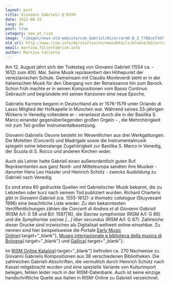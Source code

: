 ```yaml
---
layout: post
title: Giovanni Gabrieli @ RISM
date: 2012-08-15
lang: de
post: true
category: new_at_rism
image: "/images/news-old-website/csm_GabrieliRicercareD-B_2_7786cef3d7.jpg"
old_url: http://www.rism.info/de/startseite/newsdetails/browse/62/article/64/giovanni-gabrieli-rism.html
email: martina.falletta@rism.info
author: Martina Falletta
---
```


Am 12. August jährt sich der Todestag von Giovanni Gabrieli (1554 ca. - 1612) zum 400. Mal. Seine Musik repräsentiert den Höhepunkt der venezianischen Schule. Gemeinsam mit Claudio Monteverdi steht er in der italienischen Musik für den Übergang von der Renaissance hin zum Barock. Schon früh machte er in seinen Kompositionen vom Basso Continuo Gebrauch und begründete mit seinen Kanzonen eine neue Epoche.

Gabrielis Karriere begann in Deutschland als er 1576-1579 unter Orlando di Lasso Mitglied der Hofkapelle in München war. Während seines 33-jährigen Wirkens in Venedig vollendete er - veranlasst durch die in der Basilika S. Marco einander gegenüberliegenden großen Orgeln - , die Mehrchörigkeit mit zum Teil großer Instrumentalbesetzung.

Giovanni Gabrielis Oeuvre besteht im Wesentlichen aus drei Werkgattungen. Die Motetten (Concerti) und Madrigale sowie die Instrumentalmusik spiegeln seine lebenslange Zugehörigkeit zur Basilika S. Marco in Venedig, der Scuola di S. Rocco und anderen Kirchen wider.

Auch als Lehrer hatte Gabrieli einen außerordentlich guten Ruf. Repräsentanten aus ganz Nord- und Mitteleuropa sandten ihre Musiker - darunter Hans Leo Hassler und Heinrich Schütz - zwecks Ausbildung zu Gabrieli nach Venedig.

Es sind etwa 80 gedruckte Quellen mit Gabrielischer Musik bekannt, die zu Lebzeiten oder kurz nach seinem Tod publiziert wurden. Richard Charteris gibt in _Giovanni Gabrieli (ca. 1555-1612): a thematic catalogue_ (Stuyvesant 1996) eine beachtliche Liste wieder. Zu den bekanntesten Veröffentlichungen zählen die _Concerti di Andrea et di Giovanni Gabrieli_ (RISM A/I: G 58 und B/I: 1587|16), die _Sacrae symphoniae_ (RISM A/I: G 86) und die _Symphoniae sacrae […] liber secundus_ (RISM A/I: G 87). Zahlreiche dieser Drucke sind inzwischen als Digitalisat weltweit online einsehbar. Zu nennen sind hier beispielsweise die Portale [Early Music Online](http://digirep.rhul.ac.uk/access/search.do?pg.e=true&pg_pp=10&pg_pg=1&hier.topic=52facdbd-19ce-2b92-dbd5-434289d29e8b&qs.tq=gabrieli%2C+giovanni&qs.q=gabrieli%2C+giovanni&sort_s=RANK&she_canDisplay=checked){:target="_blank"}, [Museo internazionale e biblioteca della musica di Bologna](http://badigit.comune.bologna.it/cmbm/scripts/gaspari/libri.asp?id=1968){:target="_blank"} und [Gallica](http://gallica.bnf.fr/Search?ArianeWireIndex=index&q=gabrieli%2C+giovanni&lang=DE&f_creator=Gabrieli%2C+Giovanni+.+Compositeur&p=1&f_typedoc=partitions){:target="_blank"}.

Im [RISM Online Katalog](http://opac.rism.info/index.php?id=6&no_cache=1&L=1&tx_bsbsearch_pi1%5Bsmode%5D=simple&tx_bsbsearch_pi1%5Bquery%5D%5B0%5D=gabrieli%2C%20giovanni&tx_bsbsearch_pi1%5Bsubmit_button%5D=Search&tx_bsbsearch_pi1%5Bnavigation%5D=%2Bsopacauthorinstitution%3A%5E%22Gabrieli%2C%20Giovanni%22%24&tx_bsbsearch_pi1%5Bshownavi%5D%5Bsopacauthorinstitution%5D=5){:target="_blank"} befinden ca. 270 Nachweise zu Giovanni Gabrielis Kompositionen aus 38 verschiedenen Bibliotheken. Die zahlreichen Gabrieli-Abschriften, die vermutlich durch Heinrich Schütz nach Kassel mitgebracht wurden und eine spezielle Variante von Kulturimport belegen, fehlen leider noch in der RISM-Datenbank. Auch ist keine einzige handschriftliche Quelle aus Italien in RISM-Online zu Gabrieli verzeichnet.